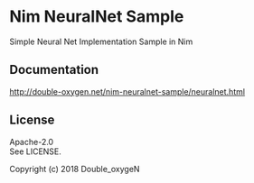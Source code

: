 # Nim NeuralNet Sample

Simple Neural Net Implementation Sample in Nim

## Documentation

http://double-oxygen.net/nim-neuralnet-sample/neuralnet.html

## License

Apache-2.0  
See LICENSE.

Copyright (c) 2018 Double_oxygeN
